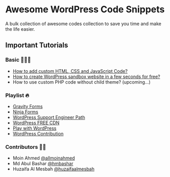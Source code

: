 # Awesome WordPress Code Snippets

A bulk collection of awesome codes collection to save you time and make the life easier.

## Important Tutorials

### Basic 🧑🏽‍💻

- [How to add custom HTML, CSS and JavaScript Code?](https://www.youtube.com/watch?v=DrxI5up7alg)
- [How to create WordPress sandbox website in a few seconds for free?](https://www.youtube.com/watch?v=LoxT6m0xj6s)
- How to use custom PHP code without child theme? (upcoming...)

### Playlist 🔥

- [Gravity Forms](https://www.youtube.com/playlist?list=PLu00CB7MWA3NfGJfThN-FrBFneMJ-QxZB)
- [Ninja Forms](https://www.youtube.com/playlist?list=PLu00CB7MWA3NxmKOtSGR221OGef4yJheK)
- [WordPress Support Engineer Path](https://www.youtube.com/playlist?list=PLu00CB7MWA3MTUiEUbqBpp8sRRuyhD5L3)
- [WordPress FREE CDN](https://www.youtube.com/playlist?list=PLu00CB7MWA3ODEpphAyv7s7KXN7_aJ_cI)
- [Play with WordPress](https://www.youtube.com/playlist?list=PLu00CB7MWA3PPF0jEeTTEyZx4zhe3jNyv)
- [WordPress Contribution](https://www.youtube.com/playlist?list=PLu00CB7MWA3MXvFOkUNdzQ7kXBFrAUDAC)

### Contributors 🤝🏽

- Moin Ahmed [@allmoinahmed](https://github.com/allmoinahmed)
- Md Abul Bashar [@hmbashar](https://github.com/hmbashar)
- Huzaifa Al Mesbah [@huzaifaalmesbah](https://github.com/huzaifaalmesbah)
